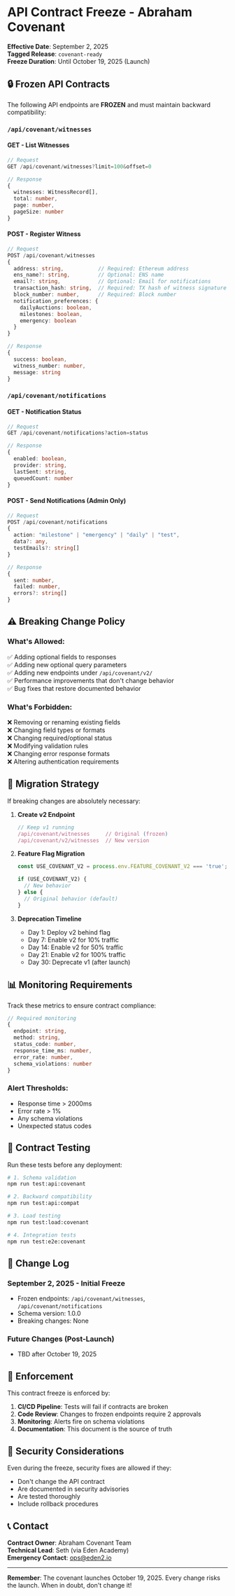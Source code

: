# API Contract Freeze - Abraham Covenant
**Effective Date**: September 2, 2025  
**Tagged Release**: `covenant-ready`  
**Freeze Duration**: Until October 19, 2025 (Launch)

## 🔒 Frozen API Contracts

The following API endpoints are **FROZEN** and must maintain backward compatibility:

### `/api/covenant/witnesses`

#### GET - List Witnesses
```typescript
// Request
GET /api/covenant/witnesses?limit=100&offset=0

// Response
{
  witnesses: WitnessRecord[],
  total: number,
  page: number,
  pageSize: number
}
```

#### POST - Register Witness
```typescript
// Request
POST /api/covenant/witnesses
{
  address: string,           // Required: Ethereum address
  ens_name?: string,         // Optional: ENS name
  email?: string,            // Optional: Email for notifications
  transaction_hash: string,  // Required: TX hash of witness signature
  block_number: number,      // Required: Block number
  notification_preferences: {
    dailyAuctions: boolean,
    milestones: boolean,
    emergency: boolean
  }
}

// Response
{
  success: boolean,
  witness_number: number,
  message: string
}
```

### `/api/covenant/notifications`

#### GET - Notification Status
```typescript
// Request
GET /api/covenant/notifications?action=status

// Response
{
  enabled: boolean,
  provider: string,
  lastSent: string,
  queuedCount: number
}
```

#### POST - Send Notifications (Admin Only)
```typescript
// Request
POST /api/covenant/notifications
{
  action: "milestone" | "emergency" | "daily" | "test",
  data?: any,
  testEmails?: string[]
}

// Response
{
  sent: number,
  failed: number,
  errors?: string[]
}
```

## ⚠️ Breaking Change Policy

### What's Allowed:
✅ Adding optional fields to responses  
✅ Adding new optional query parameters  
✅ Adding new endpoints under `/api/covenant/v2/`  
✅ Performance improvements that don't change behavior  
✅ Bug fixes that restore documented behavior  

### What's Forbidden:
❌ Removing or renaming existing fields  
❌ Changing field types or formats  
❌ Changing required/optional status  
❌ Modifying validation rules  
❌ Changing error response formats  
❌ Altering authentication requirements  

## 🚀 Migration Strategy

If breaking changes are absolutely necessary:

1. **Create v2 Endpoint**
   ```typescript
   // Keep v1 running
   /api/covenant/witnesses     // Original (frozen)
   /api/covenant/v2/witnesses  // New version
   ```

2. **Feature Flag Migration**
   ```typescript
   const USE_COVENANT_V2 = process.env.FEATURE_COVENANT_V2 === 'true';
   
   if (USE_COVENANT_V2) {
     // New behavior
   } else {
     // Original behavior (default)
   }
   ```

3. **Deprecation Timeline**
   - Day 1: Deploy v2 behind flag
   - Day 7: Enable v2 for 10% traffic
   - Day 14: Enable v2 for 50% traffic
   - Day 21: Enable v2 for 100% traffic
   - Day 30: Deprecate v1 (after launch)

## 📊 Monitoring Requirements

Track these metrics to ensure contract compliance:

```typescript
// Required monitoring
{
  endpoint: string,
  method: string,
  status_code: number,
  response_time_ms: number,
  error_rate: number,
  schema_violations: number
}
```

### Alert Thresholds:
- Response time > 2000ms
- Error rate > 1%
- Any schema violations
- Unexpected status codes

## 🧪 Contract Testing

Run these tests before any deployment:

```bash
# 1. Schema validation
npm run test:api:covenant

# 2. Backward compatibility
npm run test:api:compat

# 3. Load testing
npm run test:load:covenant

# 4. Integration tests
npm run test:e2e:covenant
```

## 📝 Change Log

### September 2, 2025 - Initial Freeze
- Frozen endpoints: `/api/covenant/witnesses`, `/api/covenant/notifications`
- Schema version: 1.0.0
- Breaking changes: None

### Future Changes (Post-Launch)
- TBD after October 19, 2025

## 🎯 Enforcement

This contract freeze is enforced by:

1. **CI/CD Pipeline**: Tests will fail if contracts are broken
2. **Code Review**: Changes to frozen endpoints require 2 approvals
3. **Monitoring**: Alerts fire on schema violations
4. **Documentation**: This document is the source of truth

## 🔐 Security Considerations

Even during the freeze, security fixes are allowed if they:
- Don't change the API contract
- Are documented in security advisories
- Are tested thoroughly
- Include rollback procedures

## 📞 Contact

**Contract Owner**: Abraham Covenant Team  
**Technical Lead**: Seth (via Eden Academy)  
**Emergency Contact**: ops@eden2.io  

---

**Remember**: The covenant launches October 19, 2025. Every change risks the launch. When in doubt, don't change it!